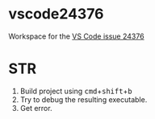 # vscode24376
Workspace for the [VS Code issue 24376](https://github.com/Microsoft/vscode/issues/24376)

# STR
<ol>
<li>
Build project using <kbd>cmd</kbd>+<kbd>shift</kbd>+<kbd>b</kbd>
</li>
<li>
Try to debug the resulting executable.
</li>
<li>
Get error.
</li>
</ol>